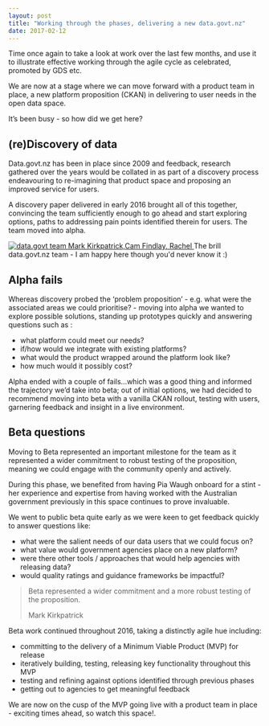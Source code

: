 ```yaml
---
layout: post
title: "Working through the phases, delivering a new data.govt.nz"
date: 2017-02-12
---
```


Time once again to take a look at work over the last few months, and use it to illustrate effective working through the agile cycle as celebrated, promoted by GDS etc.

We are now at a stage where we can move forward with a product team in place, a new platform proposition (CKAN) in delivering to user needs in the open data space.

It’s been busy - so how did we get here?

## (re)Discovery of data

Data.govt.nz has been in place since 2009 and feedback, research gathered over the years would be collated in as part of a discovery process endeavouring to re-imagining that product space and proposing an improved service for users.

A discovery paper delivered in early 2016 brought all of this together, convincing the team sufficiently enough to go ahead and start exploring options, paths to addressing pain points identified therein for users. The team moved into alpha.

[![data.govt team Mark Kirkpatrick,Cam Findlay, Rachel](img/data-crew.jpg) ](#) <span class="caption text-muted">The brill data.govt.nz team - I am happy here though you'd never know it :)</span>

## Alpha fails

Whereas discovery probed the ‘problem proposition’ - e.g. what were the associated areas we could prioritise? - moving into alpha we wanted to explore possible solutions, standing up prototypes quickly and answering questions such as :

*   what platform could meet our needs?
*   if/how would we integrate with existing platforms?
*   what would the product wrapped around the platform look like?
*   how much would it possibly cost?

Alpha ended with a couple of fails...which was a good thing and informed the trajectory we’d take into beta; out of initial options, we had decided to recommend moving into beta with a vanilla CKAN rollout, testing with users, garnering feedback and insight in a live environment.

## Beta questions

Moving to Beta represented an important milestone for the team as it represented a wider commitment to robust testing of the proposition, meaning we could engage with the community openly and actively.

During this phase, we benefited from having Pia Waugh onboard for a stint - her experience and expertise from having worked with the Australian government previously in this space continues to prove invaluable.

We went to public beta quite early as we were keen to get feedback quickly to answer questions like:

*   what were the salient needs of our data users that we could focus on?
*   what value would government agencies place on a new platform?
*   were there other tools / approaches that would help agencies with releasing data?
*   would quality ratings and guidance frameworks be impactful?

> Beta represented a wider commitment and a more robust testing of the proposition.
> 
> <footer>Mark Kirkpatrick</footer>

Beta work continued throughout 2016, taking a distinctly agile hue including:

*   committing to the delivery of a Minimum Viable Product (MVP) for release
*   iteratively building, testing, releasing key functionality throughout this MVP
*   testing and refining against options identified through previous phases
*   getting out to agencies to get meaningful feedback

We are now on the cusp of the MVP going live with a product team in place - exciting times ahead, so watch this space!.
